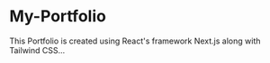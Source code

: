 # My-Portfolio
This Portfolio is created using React's framework Next.js along with Tailwind CSS...
